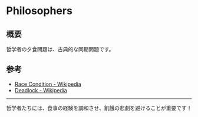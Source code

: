# Philosophers

## 概要
哲学者の夕食問題は、古典的な同期問題です。

## 参考

- [Race Condition - Wikipedia](https://en.wikipedia.org/wiki/Race_condition)
- [Deadlock - Wikipedia](https://en.wikipedia.org/wiki/Deadlock)

---

哲学者たちには、食事の経験を調和させ、飢餓の悲劇を避けることが重要です！
